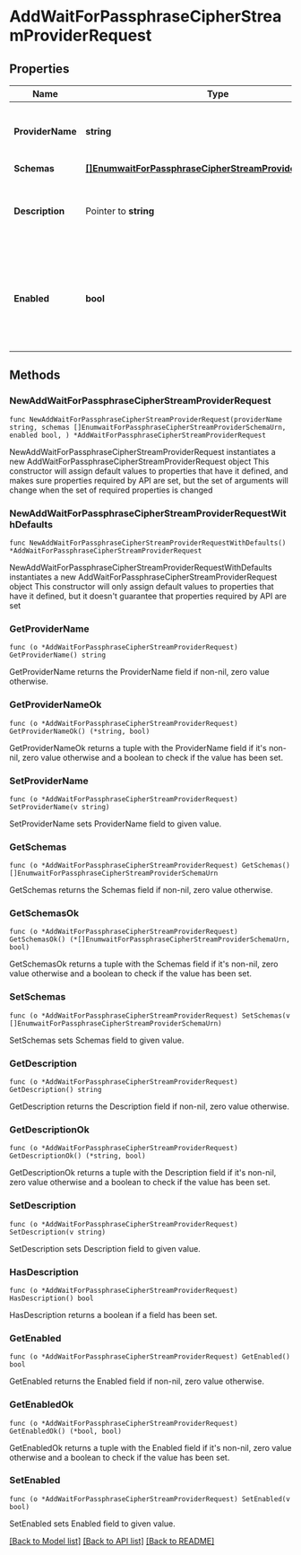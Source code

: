 # AddWaitForPassphraseCipherStreamProviderRequest

## Properties

Name | Type | Description | Notes
------------ | ------------- | ------------- | -------------
**ProviderName** | **string** | Name of the new Cipher Stream Provider | 
**Schemas** | [**[]EnumwaitForPassphraseCipherStreamProviderSchemaUrn**](EnumwaitForPassphraseCipherStreamProviderSchemaUrn.md) |  | 
**Description** | Pointer to **string** | A description for this Cipher Stream Provider | [optional] 
**Enabled** | **bool** | Indicates whether this Cipher Stream Provider is enabled for use in the Directory Server. | 

## Methods

### NewAddWaitForPassphraseCipherStreamProviderRequest

`func NewAddWaitForPassphraseCipherStreamProviderRequest(providerName string, schemas []EnumwaitForPassphraseCipherStreamProviderSchemaUrn, enabled bool, ) *AddWaitForPassphraseCipherStreamProviderRequest`

NewAddWaitForPassphraseCipherStreamProviderRequest instantiates a new AddWaitForPassphraseCipherStreamProviderRequest object
This constructor will assign default values to properties that have it defined,
and makes sure properties required by API are set, but the set of arguments
will change when the set of required properties is changed

### NewAddWaitForPassphraseCipherStreamProviderRequestWithDefaults

`func NewAddWaitForPassphraseCipherStreamProviderRequestWithDefaults() *AddWaitForPassphraseCipherStreamProviderRequest`

NewAddWaitForPassphraseCipherStreamProviderRequestWithDefaults instantiates a new AddWaitForPassphraseCipherStreamProviderRequest object
This constructor will only assign default values to properties that have it defined,
but it doesn't guarantee that properties required by API are set

### GetProviderName

`func (o *AddWaitForPassphraseCipherStreamProviderRequest) GetProviderName() string`

GetProviderName returns the ProviderName field if non-nil, zero value otherwise.

### GetProviderNameOk

`func (o *AddWaitForPassphraseCipherStreamProviderRequest) GetProviderNameOk() (*string, bool)`

GetProviderNameOk returns a tuple with the ProviderName field if it's non-nil, zero value otherwise
and a boolean to check if the value has been set.

### SetProviderName

`func (o *AddWaitForPassphraseCipherStreamProviderRequest) SetProviderName(v string)`

SetProviderName sets ProviderName field to given value.


### GetSchemas

`func (o *AddWaitForPassphraseCipherStreamProviderRequest) GetSchemas() []EnumwaitForPassphraseCipherStreamProviderSchemaUrn`

GetSchemas returns the Schemas field if non-nil, zero value otherwise.

### GetSchemasOk

`func (o *AddWaitForPassphraseCipherStreamProviderRequest) GetSchemasOk() (*[]EnumwaitForPassphraseCipherStreamProviderSchemaUrn, bool)`

GetSchemasOk returns a tuple with the Schemas field if it's non-nil, zero value otherwise
and a boolean to check if the value has been set.

### SetSchemas

`func (o *AddWaitForPassphraseCipherStreamProviderRequest) SetSchemas(v []EnumwaitForPassphraseCipherStreamProviderSchemaUrn)`

SetSchemas sets Schemas field to given value.


### GetDescription

`func (o *AddWaitForPassphraseCipherStreamProviderRequest) GetDescription() string`

GetDescription returns the Description field if non-nil, zero value otherwise.

### GetDescriptionOk

`func (o *AddWaitForPassphraseCipherStreamProviderRequest) GetDescriptionOk() (*string, bool)`

GetDescriptionOk returns a tuple with the Description field if it's non-nil, zero value otherwise
and a boolean to check if the value has been set.

### SetDescription

`func (o *AddWaitForPassphraseCipherStreamProviderRequest) SetDescription(v string)`

SetDescription sets Description field to given value.

### HasDescription

`func (o *AddWaitForPassphraseCipherStreamProviderRequest) HasDescription() bool`

HasDescription returns a boolean if a field has been set.

### GetEnabled

`func (o *AddWaitForPassphraseCipherStreamProviderRequest) GetEnabled() bool`

GetEnabled returns the Enabled field if non-nil, zero value otherwise.

### GetEnabledOk

`func (o *AddWaitForPassphraseCipherStreamProviderRequest) GetEnabledOk() (*bool, bool)`

GetEnabledOk returns a tuple with the Enabled field if it's non-nil, zero value otherwise
and a boolean to check if the value has been set.

### SetEnabled

`func (o *AddWaitForPassphraseCipherStreamProviderRequest) SetEnabled(v bool)`

SetEnabled sets Enabled field to given value.



[[Back to Model list]](../README.md#documentation-for-models) [[Back to API list]](../README.md#documentation-for-api-endpoints) [[Back to README]](../README.md)



